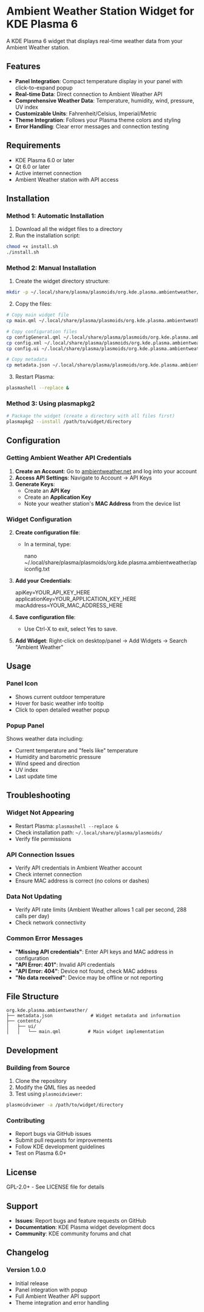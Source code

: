 # Ambient Weather Station Widget for KDE Plasma 6

A KDE Plasma 6 widget that displays real-time weather data from your Ambient Weather station.

## Features

- **Panel Integration**: Compact temperature display in your panel with click-to-expand popup
- **Real-time Data**: Direct connection to Ambient Weather API
- **Comprehensive Weather Data**: Temperature, humidity, wind, pressure, UV index
- **Customizable Units**: Fahrenheit/Celsius, Imperial/Metric
- **Theme Integration**: Follows your Plasma theme colors and styling
- **Error Handling**: Clear error messages and connection testing

## Requirements

- KDE Plasma 6.0 or later
- Qt 6.0 or later
- Active internet connection
- Ambient Weather station with API access

## Installation

### Method 1: Automatic Installation

1. Download all the widget files to a directory
2. Run the installation script:
```bash
chmod +x install.sh
./install.sh
```

### Method 2: Manual Installation

1. Create the widget directory structure:
```bash
mkdir -p ~/.local/share/plasma/plasmoids/org.kde.plasma.ambientweather/contents/{ui,config}
```

2. Copy the files:
```bash
# Copy main widget file
cp main.qml ~/.local/share/plasma/plasmoids/org.kde.plasma.ambientweather/contents/ui/

# Copy configuration files  
cp configGeneral.qml ~/.local/share/plasma/plasmoids/org.kde.plasma.ambientweather/contents/config/
cp config.xml ~/.local/share/plasma/plasmoids/org.kde.plasma.ambientweather/contents/config/
cp config.ui ~/.local/share/plasma/plasmoids/org.kde.plasma.ambientweather/contents/config/

# Copy metadata
cp metadata.json ~/.local/share/plasma/plasmoids/org.kde.plasma.ambientweather/
```

3. Restart Plasma:
```bash
plasmashell --replace &
```

### Method 3: Using plasmapkg2

```bash
# Package the widget (create a directory with all files first)
plasmapkg2 --install /path/to/widget/directory
```

## Configuration

### Getting Ambient Weather API Credentials

1. **Create an Account**: Go to [ambientweather.net](https://ambientweather.net) and log into your account
2. **Access API Settings**: Navigate to Account → API Keys  
3. **Generate Keys**: 
   - Create an **API Key** 
   - Create an **Application Key**
   - Note your weather station's **MAC Address** from the device list

### Widget Configuration

2. **Create configuration file**:
   - In a terminal, type:
     
     nano ~/.local/share/plasma/plasmoids/org.kde.plasma.ambientweather/apiconfig.txt
     
3. **Add your Credentials**:
   
   apiKey=YOUR_API_KEY_HERE
   applicationKey=YOUR_APPLICATION_KEY_HERE
   macAddress=YOUR_MAC_ADDRESS_HERE
   
4. **Save configuration file**:
   - Use Ctrl-X to exit, select Yes to save.  
5. **Add Widget**: Right-click on desktop/panel → Add Widgets → Search "Ambient Weather"

## Usage

### Panel Icon
- Shows current outdoor temperature
- Hover for basic weather info tooltip
- Click to open detailed weather popup

### Popup Panel
Shows weather data including:
- Current temperature and "feels like" temperature
- Humidity and barometric pressure  
- Wind speed and direction
- UV index
- Last update time

## Troubleshooting

### Widget Not Appearing
- Restart Plasma: `plasmashell --replace &`
- Check installation path: `~/.local/share/plasma/plasmoids/`
- Verify file permissions

### API Connection Issues
- Verify API credentials in Ambient Weather account
- Check internet connection
- Ensure MAC address is correct (no colons or dashes)

### Data Not Updating
- Verify API rate limits (Ambient Weather allows 1 call per second, 288 calls per day)
- Check network connectivity

### Common Error Messages
- **"Missing API credentials"**: Enter API keys and MAC address in configuration
- **"API Error: 401"**: Invalid API credentials  
- **"API Error: 404"**: Device not found, check MAC address
- **"No data received"**: Device may be offline or not reporting

## File Structure

```
org.kde.plasma.ambientweather/
├── metadata.json              # Widget metadata and information
├── contents/
│   ├── ui/
│   │   └── main.qml          # Main widget implementation
```

## Development

### Building from Source
1. Clone the repository
2. Modify the QML files as needed
3. Test using `plasmoidviewer`:
```bash
plasmoidviewer -a /path/to/widget/directory
```

### Contributing
- Report bugs via GitHub issues
- Submit pull requests for improvements
- Follow KDE development guidelines
- Test on Plasma 6.0+

## License

GPL-2.0+ - See LICENSE file for details

## Support

- **Issues**: Report bugs and feature requests on GitHub
- **Documentation**: KDE Plasma widget development docs
- **Community**: KDE community forums and chat

## Changelog

### Version 1.0.0
- Initial release
- Panel integration with popup
- Full Ambient Weather API support
- Theme integration and error handling

